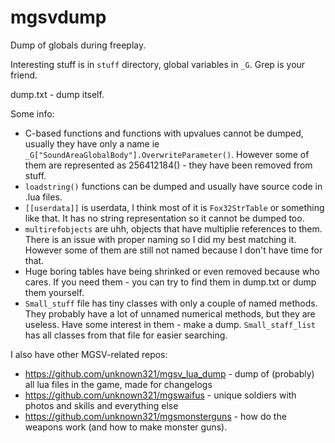 # mgsvdump
Dump of globals during freeplay.

Interesting stuff is in `stuff` directory, global variables in `_G`. Grep is your friend.

dump.txt - dump itself.

Some info:
* C-based functions and functions with upvalues cannot be dumped, usually they have only a name ie `_G["SoundAreaGlobalBody"].OverwriteParameter()`. However some of them are represented as 256412184() - they have been removed from stuff.
* `loadstring()` functions can be dumped and usually have source code in .lua files.
* `[[userdata]]` is userdata, I think most of it is `Fox32StrTable` or something like that. It has no string representation so it cannot be dumped too.
* `multirefobjects` are uhh, objects that have multiplie references to them. There is an issue with proper naming so I did my best matching it. However some of them are still not named because I don't have time for that.
* Huge boring tables have being shrinked or even removed because who cares. If you need them - you can try to find them in dump.txt or dump them yourself.
* `Small_stuff` file has tiny classes with only a couple of named methods. They probably have a lot of unnamed numerical methods, but they are useless. Have some interest in them - make a dump. `Small_staff_list` has all classes from that file for easier searching.


I also have other MGSV-related repos:

 * https://github.com/unknown321/mgsv_lua_dump - dump of (probably) all lua files in the game, made for changelogs
 * https://github.com/unknown321/mgswaifus - unique soldiers with photos and skills and everything else
 * https://github.com/unknown321/mgsmonsterguns - how do the weapons work (and how to make monster guns).
